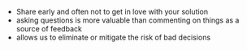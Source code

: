 - Share early and often not to get in love with your solution
- asking questions is more valuable than commenting on things as a source of feedback
- allows us to eliminate or mitigate the risk of bad decisions